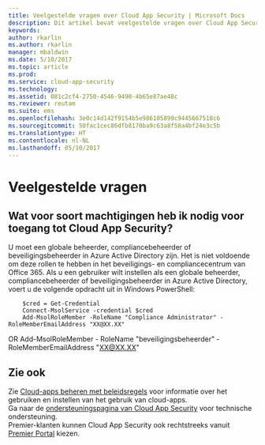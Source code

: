 ```yaml
---
title: Veelgestelde vragen over Cloud App Security | Microsoft Docs
description: Dit artikel bevat veelgestelde vragen over Cloud App Security en de bijbehorende antwoorden.
keywords: 
author: rkarlin
ms.author: rkarlin
manager: mbaldwin
ms.date: 5/10/2017
ms.topic: article
ms.prod: 
ms.service: cloud-app-security
ms.technology: 
ms.assetid: 081c2cf4-2750-4546-9490-4b65e87ae48c
ms.reviewer: reutam
ms.suite: ems
ms.openlocfilehash: 3e0c14d142f9154b5e986105899c9445667518c6
ms.sourcegitcommit: 50fac1cec86dfb8170ba9c63a8f58a4bf24e3c5b
ms.translationtype: HT
ms.contentlocale: nl-NL
ms.lasthandoff: 05/10/2017
---
```

# <a name="frequently-asked-questions"></a>Veelgestelde vragen

## <a name="what-kind-of-permissions-do-i-need-to-have-in-order-to-access-cloud-app-security"></a>Wat voor soort machtigingen heb ik nodig voor toegang tot Cloud App Security?

U moet een globale beheerder, compliancebeheerder of beveiligingsbeheerder in Azure Active Directory zijn. Het is niet voldoende om deze rollen te hebben in het beveiligings- en compliancecentrum van Office 365.
Als u een gebruiker wilt instellen als een globale beheerder, compliancebeheerder of beveiligingsbeheerder in Azure Active Directory, voert u de volgende opdracht uit in Windows PowerShell:

        $cred = Get-Credential
        Connect-MsolService -credential $cred
        Add-MsolRoleMember -RoleName "Compliance Administrator" -RoleMemberEmailAddress "XX@XX.XX"
 OR Add-MsolRoleMember - RoleName "beveiligingsbeheerder" -RoleMemberEmailAddress "XX@XX.XX"

## <a name="see-also"></a>Zie ook  
Zie [Cloud-apps beheren met beleidsregels](control-cloud-apps-with-policies.md) voor informatie over het gebruiken en instellen van het gebruik van cloud-apps.   
Ga naar de [ondersteuningspagina van Cloud App Security](http://support.microsoft.com/oas/default.aspx?prid=16031) voor technische ondersteuning.   
Premier-klanten kunnen Cloud App Security ook rechtstreeks vanuit [Premier Portal](https://premier.microsoft.com/) kiezen.  
